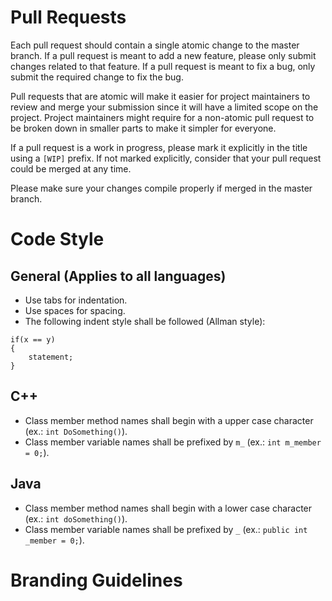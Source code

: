 # Pull Requests

Each pull request should contain a single atomic change to the master branch. If a pull request is meant to add a new feature, please only submit changes related to that feature. If a pull request is meant to fix a bug, only submit the required change to fix the bug.

Pull requests that are atomic will make it easier for project maintainers to review and merge your submission since it will have a limited scope on the project. Project maintainers might require for a non-atomic pull request to be broken down in smaller parts to make it simpler for everyone.

If a pull request is a work in progress, please mark it explicitly in the title using a `[WIP]` prefix. If not marked explicitly, consider that your pull request could be merged at any time.

Please make sure your changes compile properly if merged in the master branch.

# Code Style

## General (Applies to all languages)

- Use tabs for indentation.
- Use spaces for spacing.
- The following indent style shall be followed (Allman style):
```
if(x == y)
{
    statement;
}
```

## C++

- Class member method names shall begin with a upper case character (ex.: `int DoSomething()`). 
- Class member variable names shall be prefixed by `m_` (ex.: `int m_member = 0;`).

## Java

- Class member method names shall begin with a lower case character (ex.: `int doSomething()`).
- Class member variable names shall be prefixed by `_` (ex.: `public int _member = 0;`).

# Branding Guidelines
